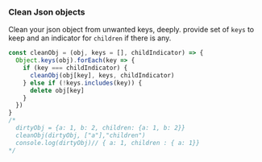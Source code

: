 ### Clean Json objects

Clean your json object from unwanted keys, deeply.
provide set of `keys` to keep and an indicator for `children` if there is any.

```js
const cleanObj = (obj, keys = [], childIndicator) => {
  Object.keys(obj).forEach(key => {
    if (key === childIndicator) {
      cleanObj(obj[key], keys, childIndicator)
    } else if (!keys.includes(key)) {
      delete obj[key]
    }
  })
}
/*
  dirtyObj = {a: 1, b: 2, children: {a: 1, b: 2}}
  cleanObj(dirtyObj, ["a"],"children")
  console.log(dirtyObj)// { a: 1, children : { a: 1}}
*/
```
